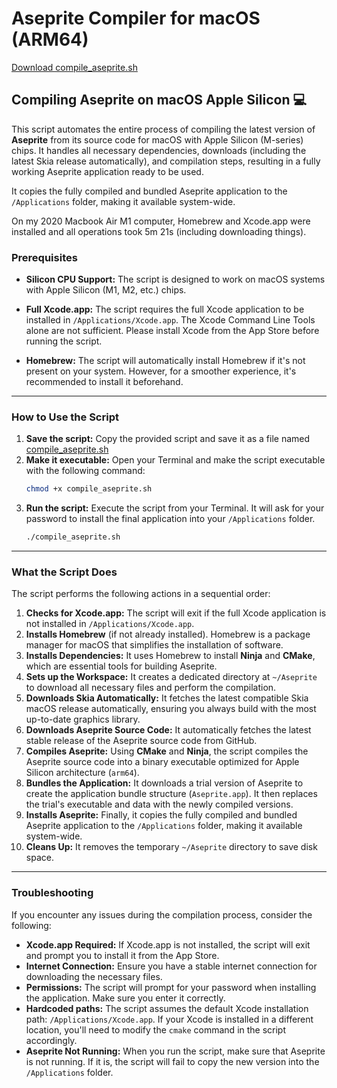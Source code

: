 # Aseprite Compiler for macOS (ARM64) 

[Download compile_aseprite.sh](https://raw.githubusercontent.com/mesutschwarz/AsepriteCompiler/refs/heads/main/compile_aseprite.sh)

## Compiling Aseprite on macOS Apple Silicon 💻

This script automates the entire process of compiling the latest version of **Aseprite** from its source code for macOS with Apple Silicon (M-series) chips. It handles all necessary dependencies, downloads (including the latest Skia release automatically), and compilation steps, resulting in a fully working Aseprite application ready to be used.

It copies the fully compiled and bundled Aseprite application to the `/Applications` folder, making it available system-wide.

On my 2020 Macbook Air M1 computer, Homebrew and Xcode.app were installed and all operations took 5m 21s (including downloading things).

### Prerequisites

  *  **Silicon CPU Support:** The script is designed to work on macOS systems with Apple Silicon (M1, M2, etc.) chips.

  * **Full Xcode.app:** The script requires the full Xcode application to be installed in `/Applications/Xcode.app`. The Xcode Command Line Tools alone are not sufficient. Please install Xcode from the App Store before running the script.

  * **Homebrew:** The script will automatically install Homebrew if it's not present on your system. However, for a smoother experience, it's recommended to install it beforehand.

-----

### How to Use the Script

1.  **Save the script:** Copy the provided script and save it as a file named [compile_aseprite.sh](https://raw.githubusercontent.com/mesutschwarz/AsepriteCompiler/refs/heads/main/compile_aseprite.sh)
2.  **Make it executable:** Open your Terminal and make the script executable with the following command:
    ```bash
    chmod +x compile_aseprite.sh
    ```
3.  **Run the script:** Execute the script from your Terminal. It will ask for your password to install the final application into your `/Applications` folder.
    ```bash
    ./compile_aseprite.sh
    ```

-----

### What the Script Does

The script performs the following actions in a sequential order:

1.  **Checks for Xcode.app:** The script will exit if the full Xcode application is not installed in `/Applications/Xcode.app`.
2.  **Installs Homebrew** (if not already installed). Homebrew is a package manager for macOS that simplifies the installation of software.
3.  **Installs Dependencies:** It uses Homebrew to install **Ninja** and **CMake**, which are essential tools for building Aseprite.
4.  **Sets up the Workspace:** It creates a dedicated directory at `~/Aseprite` to download all necessary files and perform the compilation.
5.  **Downloads Skia Automatically:** It fetches the latest compatible Skia macOS release automatically, ensuring you always build with the most up-to-date graphics library.
6.  **Downloads Aseprite Source Code:** It automatically fetches the latest stable release of the Aseprite source code from GitHub.
7.  **Compiles Aseprite:** Using **CMake** and **Ninja**, the script compiles the Aseprite source code into a binary executable optimized for Apple Silicon architecture (`arm64`).
8.  **Bundles the Application:** It downloads a trial version of Aseprite to create the application bundle structure (`Aseprite.app`). It then replaces the trial's executable and data with the newly compiled versions.
9.  **Installs Aseprite:** Finally, it copies the fully compiled and bundled Aseprite application to the `/Applications` folder, making it available system-wide.
10.  **Cleans Up:** It removes the temporary `~/Aseprite` directory to save disk space.

-----

### Troubleshooting

If you encounter any issues during the compilation process, consider the following:

  * **Xcode.app Required:** If Xcode.app is not installed, the script will exit and prompt you to install it from the App Store.
  * **Internet Connection:** Ensure you have a stable internet connection for downloading the necessary files.
  * **Permissions:** The script will prompt for your password when installing the application. Make sure you enter it correctly.
  * **Hardcoded paths:** The script assumes the default Xcode installation path: `/Applications/Xcode.app`. If your Xcode is installed in a different location, you'll need to modify the `cmake` command in the script accordingly.
  * **Aseprite Not Running:** When you run the script, make sure that Aseprite is not running. If it is, the script will fail to copy the new version into the `/Applications` folder.